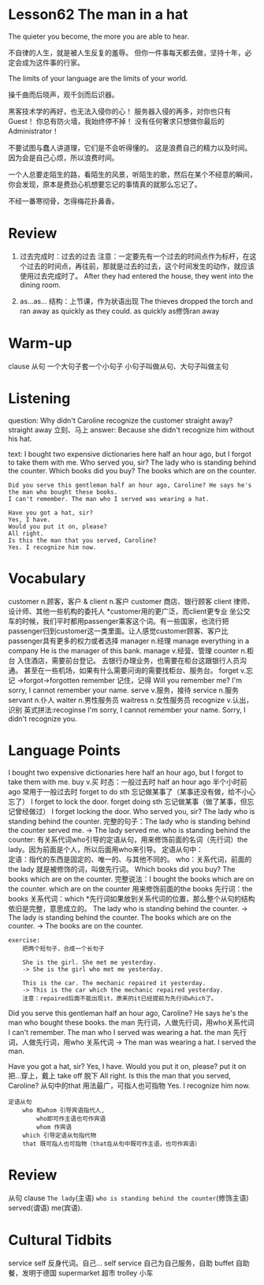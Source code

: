 # Lesson62 The man in a hat

The quieter you become, the more you are able to hear.

不自律的人生，就是被人生反复的羞辱。
但你一件事每天都去做，坚持十年，必定会成为这件事的行家。

The limits of your language are the limits of your world.

操千曲而后晓声，观千剑而后识器。

黑客技术学的再好，也无法入侵你的心！
服务器入侵的再多，对你也只有Guest！
你总有防火墙，我始终停不掉！
没有任何奢求只想做你最后的Administrator！

不要试图与蠢人讲道理，它们是不会听得懂的。
这是浪费自己的精力以及时间。
因为会是自己心烦，所以浪费时间。

一个人总要走陌生的路，看陌生的风景，听陌生的歌，然后在某个不经意的瞬间，你会发现，原本是费劲心机想要忘记的事情真的就那么忘记了。

不经一番寒彻骨，怎得梅花扑鼻香。

# Review

1. 过去完成时：过去的过去
    注意：一定要先有一个过去的时间点作为标杆，在这个过去的时间点，再往前，那就是过去的过去，这个时间发生的动作，就应该使用过去完成时了。
    After they had entered the house, they went into the dining room.

2. as...as... 结构：上节课，作为状语出现
    The thieves dropped the torch and ran away as quickly as they could.
    as quickly as修饰ran away

# Warm-up

clause 从句
    一个大句子套一个小句子
    小句子叫做从句、大句子叫做主句

# Listening 

question:
    Why didn't Caroline recognize the customer straight away?
        straight away 立刻、马上
answer:
    Because she didn't recognize him without his hat.

text:
    I bought two expensive dictionaries here half an hour ago, but I forgot to take them with me.
    Who served you, sir?
    The lady who is standing behind the counter.
    Which books did you buy?
    The books which are on the counter.

    Did you serve this gentleman half an hour ago, Caroline? He says he's the man who bought these books.
    I can't remember. The man who I served was wearing a hat.

    Have you got a hat, sir?
    Yes, I have.
    Would you put it on, please?
    All right.
    Is this the man that you served, Caroline?
    Yes. I recognize him now.

# Vocabulary

customer n.顾客，客户 & client n.客户
    customer 商店、银行顾客
    client 律师、设计师、其他一些机构的委托人
    *customer用的更广泛，而client更专业
    坐公交车的时候，我们平时都用passenger乘客这个词。有一些国家，也流行把passenger归到customer这一类里面。让人感觉customer顾客、客户比passenger具有更多的权力或者选择
manager n.经理
    manage everything in a company
    He is the manager of this bank.
    manage v.经营、管理
counter n.柜台
    入住酒店，需要前台登记。
    去银行办理业务，也需要在柜台这跟银行人员沟通。
    甚至在一些机场，如果有什么需要问询的需要找柜台、服务台。
forget v.忘记
    ->forgot->forgotten
    remember 记住，记得
    Will you remember me?
    I'm sorry, I cannot remember your name.
serve v.服务，接待
    service n.服务
    servant n.仆人
    waiter n.男性服务员
    waitress n.女性服务员
recognize v.认出，识别
    英式拼法:recoginse
    I'm sorry, I cannot remember your name.
    Sorry, I didn't recognize you.

# Language Points

I bought two expensive dictionaries here half an hour ago, but I forgot to take them with me.
    buy v.买
    时态：一般过去时
    half an hour ago 半个小时前
    ago 常用于一般过去时
    forget to do sth 忘记做某事了（某事还没有做，给不小心忘了）
        I forget to lock the door.
    forget doing sth 忘记做某事（做了某事，但忘记曾经做过）
        I forget locking the door.
Who served you, sir?
The lady who is standing behind the counter.
    完整的句子：The lady who is standing behind the counter served me.
    -> The lady served me.
    who is standing behind the counter: 有关系代词who引导的定语从句，用来修饰前面的名词（先行词）the lady。因为前面是个人，所以后面用who来引导。
    定语从句中：    
        定语：指代的东西是固定的、唯一的、与其他不同的。
        who：关系代词，前面的the lady 就是被修饰的词，叫做先行词。
Which books did you buy?
The books which are on the counter.
    完整说法：I bought the books which are on the counter.
    which are on the counter 用来修饰前面的the books
    先行词：the books
    关系代词：which
    *先行词如果放到关系代词的位置，那么整个从句的结构依旧是完整，意思成立的。
        The lady who is standing behind the counter.
        -> The lady is standing behind the counter.
        The books which are on the counter.
        -> The books are on the counter.

    exercise:
        把两个短句子，合成一个长句子

        She is the girl. She met me yesterday.
        -> She is the girl who met me yesterday.

        This is the car. The mechanic repaired it yesterday.
        -> This is the car which the mechanic repaired yesterday.
        注意：repaired后面不能出现it，原来的it已经提前为先行词which了。

Did you serve this gentleman half an hour ago, Caroline? He says he's the man who bought these books.
    the man 先行词，人做先行词，用who关系代词
I can't remember. The man who I served was wearing a hat.
    the man 先行词，人做先行词，用who 关系代词
    -> The man was wearing a hat. I served the man.

Have you got a hat, sir?
Yes, I have.
Would you put it on, please?
    put it on 把...穿上，戴上
    take off 脱下
All right.
Is this the man that you served, Caroline?
    从句中的that 用法最广，可指人也可指物
Yes. I recognize him now.

    定语从句
        who 和whom 引导宾语指代人,
            who即可作主语也可作宾语
            whom 作宾语
        which 引导定语从句指代物
        that 既可指人也可指物（that在从句中既可作主语，也可作宾语）

# Review 

从句 clause
`The lady`(主语) `who is standing behind the counter`(修饰主语) served(谓语) me(宾语).

# Cultural Tidbits

service
self 反身代词。自己...
self service 自己为自己服务，自助
buffet 自助餐，发明于德国
supermarket 超市
trolley 小车